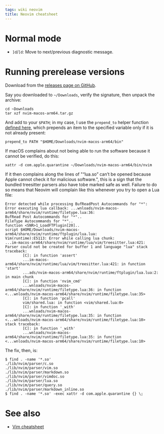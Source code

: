 ```yaml
---
tags: wiki neovim
title: Neovim cheatsheet
---
```


# Normal mode

- `]d`/`[d`: Move to next/previous diagnostic message.

# Running prerelease versions

Download from the [releases page on GitHub](https://github.com/neovim/neovim/releases).

Say you downloaded to `~/Downloads`, verify the signature, then unpack the archive:

```
cd ~Downloads
tar xzf nvim-macos-arm64.tar.gz
```

And add to your `$PATH`; in my case, I use the `prepend_to` helper function [defined here](https://github.com/wincent/wincent/blob/5ac2017cc008c2fd3f3f7244bf3f4801d7faf426/aspects/dotfiles/files/.zsh/path#L38-L73), which prepends an item to the specified variable only if it is not already present:

```
prepend_to PATH "$HOME/Downloads/nvim-macos-arm64/bin"
```

If macOS complains about not being able to run the software because it cannot be verified, do this:

```
xattr -d com.apple.quarantine ~/Downloads/nvim-macos-arm64/bin/nvim
```

If it then complains along the lines of "“lua.so” can’t be opened because Apple cannot check it for malicious software.", this is a sign that the bundled treesitter parsers also have tobe marked safe as well. Failure to do so means that Neovim will complain like this whenever you try to open a Lua file:

```
Error detected while processing BufReadPost Autocommands for "*":
Error executing lua callback: ...wnloads/nvim-macos-arm64/share/nvim/runtime/filetype.lua:36:
BufRead Post Autocommands for "*"..
FileType Autocommands for "*"..
function <SNR>1_LoadFTPlugin[20]..
script $HOME/Downloads/nvim-macos-arm64/share/nvim/runtime/ftplugin/lua.lua:
Vim(runtime):E5113: Error while calling lua chunk:
...im-macos-arm64/share/nvim/runtime/lua/vim/treesitter.lua:421:
Parser could not be created for buffer 1 and language "lua" stack traceback:
        [C]: in function 'assert'
        ...im-macos-arm64/share/nvim/runtime/lua/vim/treesitter.lua:421: in function 'start'
        ...ads/nvim-macos-arm64/share/nvim/runtime/ftplugin/lua.lua:2: in main chunk
        [C]: in function 'nvim_cmd'
        ...wnloads/nvim-macos-arm64/share/nvim/runtime/filetype.lua:36: in function <...wnloads/nvim-macos-arm64/share/nvim/runtime/filetype.lua:35>
        [C]: in function 'pcall'
        vim/shared.lua: in function <vim/shared.lua:0>
        [C]: in function '_with'
        ...wnloads/nvim-macos-arm64/share/nvim/runtime/filetype.lua:35: in function <...wnloads/nvim-macos-arm64/share/nvim/runtime/filetype.lua:10>
stack traceback:
        [C]: in function '_with'
        ...wnloads/nvim-macos-arm64/share/nvim/runtime/filetype.lua:35: in function <...wnloads/nvim-macos-arm64/share/nvim/runtime/filetype.lua:10>
```

The fix, then, is:

```
$ find . -name '*.so'
./lib/nvim/parser/c.so
./lib/nvim/parser/vim.so
./lib/nvim/parser/markdown.so
./lib/nvim/parser/vimdoc.so
./lib/nvim/parser/lua.so
./lib/nvim/parser/query.so
./lib/nvim/parser/markdown_inline.so
$ find . -name '*.so' -exec xattr -d com.apple.quarantine {} \;
```

# See also

- [Vim cheatsheet]

<!-- References -->

[Vim cheatsheet]: /wiki/Vim_cheatsheet
